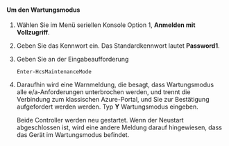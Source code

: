 <!--author=SharS last changed: 12/01/15-->

#### <a name="to-enter-maintenance-mode"></a>Um den Wartungsmodus
1. Wählen Sie im Menü seriellen Konsole Option 1, **Anmelden mit Vollzugriff**.
2. Geben Sie das Kennwort ein. Das Standardkennwort lautet **Password1**.
3. Geben Sie an der Eingabeaufforderung
   
     `Enter-HcsMaintenanceMode`
4. Daraufhin wird eine Warnmeldung, die besagt, dass Wartungsmodus alle e/a-Anforderungen unterbrochen werden, und trennt die Verbindung zum klassischen Azure-Portal, und Sie zur Bestätigung aufgefordert werden werden. Typ **Y** Wartungsmodus eingeben.
   
    Beide Controller werden neu gestartet. Wenn der Neustart abgeschlossen ist, wird eine andere Meldung darauf hingewiesen, dass das Gerät im Wartungsmodus befindet.

